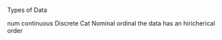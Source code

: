 


Types of Data 

num
	continuous
	Discrete
Cat
	Nominal
	ordinal  the data has an hiricherical order 



 
	

